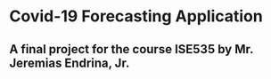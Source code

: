 # Covid-19 Forecasting Application
## A final project for the course ISE535 by Mr. Jeremias Endrina, Jr.
